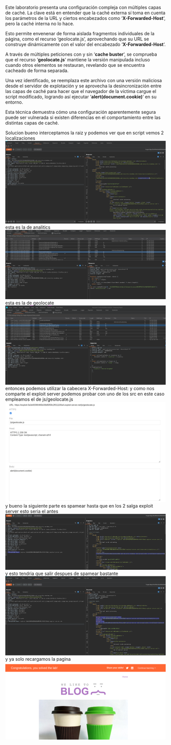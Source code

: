 Este laboratorio presenta una configuración compleja con múltiples capas de caché. La clave está en entender que la caché externa sí toma en cuenta los parámetros de la URL y ciertos encabezados como ‘**X-Forwarded-Host**‘, pero la caché interna no lo hace.

Esto permite envenenar de forma aislada fragmentos individuales de la página, como el recurso ‘geolocate.js’, aprovechando que su URL se construye dinámicamente con el valor del encabezado ‘**X-Forwarded-Host**‘.

A través de múltiples peticiones con y sin ‘**cache buster**‘, se comprueba que el recurso ‘**geolocate.js**‘ mantiene la versión manipulada incluso cuando otros elementos se restauran, revelando que se encuentra cacheado de forma separada.

Una vez identificado, se reemplaza este archivo con una versión maliciosa desde el servidor de explotación y se aprovecha la desincronización entre las capas de caché para hacer que el navegador de la víctima cargue el script modificado, logrando así ejecutar ‘**alert(document.cookie)**‘ en su entorno.

Esta técnica demuestra cómo una configuración aparentemente segura puede ser vulnerada si existen diferencias en el comportamiento entre las distintas capas de caché.

Solucion
bueno interceptamos la raiz y podemos ver que en script vemos 2 localizaciones
![Pasted_image_20250822205503.png](Imagenes/Pasted_image_20250822205503.png)
esta es la de analitics
![Pasted_image_20250822205534.png](Imagenes/Pasted_image_20250822205534.png)
esta es la de geolocate
![Pasted_image_20250822205606.png](Imagenes/Pasted_image_20250822205606.png)
entonces podemos utilizar la cabecera X-Forwarded-Host:
y como nos comparte el exploit server podemos probar con uno de los src
en este caso empleamos el de js/geolocate.js
![Pasted_image_20250822211126.png](Imagenes/Pasted_image_20250822211126.png)
y bueno la siguiente parte es spamear hasta que en los 2 salga exploit server 
esto seria el antes
![Pasted_image_20250822211053.png](Imagenes/Pasted_image_20250822211053.png)
y esto tendria que salir despues de spamear bastante
![Pasted_image_20250822210941.png](Imagenes/Pasted_image_20250822210941.png)y ya solo recargamos la pagina
![Pasted_image_20250822211225.png](Imagenes/Pasted_image_20250822211225.png)
